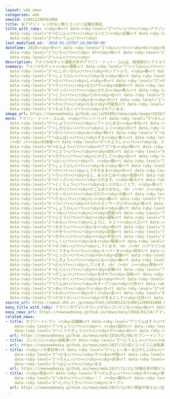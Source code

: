 ```yaml
---
layout: web_news
categories: web
newsid: k10011298581000
title: 米アマゾン レジがない無人コンビニ店舗を開店
title_with_ruby: <ruby>米<rt data-ruby-level="2">べい</rt></ruby>アマゾン レジがない<ruby>無人<rt
  data-ruby-level="4">むじん</rt></ruby>コンビニ<ruby>店舗<rt data-ruby-level="7">てんぽ</rt></ruby>を<ruby>開店<rt
  data-ruby-level="3">かいてん</rt></ruby>
last_modified_at: '2018-01-23T07:24:00+09:00'
datetime: 2018<ruby>年<rt data-ruby-level="1">ねん</rt></ruby>01<ruby>月<rt data-ruby-level="1">がつ</rt></ruby>23<ruby>日<rt
  data-ruby-level="1">にち</rt></ruby> 07<ruby>時<rt data-ruby-level="2">じ</rt></ruby>24<ruby>分<rt
  data-ruby-level="2">ふん</rt></ruby>
description: アメリカのネット通販大手のアマゾン・ドット・コムは、西海岸のシアトルで、棚から商品を取り出し外に出るだけで自動的にクレジットカードで決済される無人のコンビニをオープンし、レジがないことから小売りの在り方を大きく変える可能性があるとして注目されています。
summary: アメリカのネット<ruby>通販<rt data-ruby-level="7">つうはん</rt></ruby><ruby>大手<rt data-ruby-level="1">おおて</rt></ruby>のアマゾン・ドット・コムは、<ruby>西海岸<rt
  data-ruby-level="3">にしかいがん</rt></ruby>のシアトルで、<ruby>棚<rt data-ruby-level="7">たな</rt></ruby>から<ruby>商品<rt
  data-ruby-level="3">しょうひん</rt></ruby>を<ruby>取<rt data-ruby-level="3">と</rt></ruby>り<ruby>出<rt
  data-ruby-level="3">だ</rt></ruby>し<ruby>外<rt data-ruby-level="2">がい</rt></ruby>に<ruby>出<rt
  data-ruby-level="1">で</rt></ruby>るだけで<ruby>自動的<rt data-ruby-level="4">じどうてき</rt></ruby>にクレジットカードで<ruby>決済<rt
  data-ruby-level="6">けっさい</rt></ruby>される<ruby>無人<rt data-ruby-level="4">むじん</rt></ruby>のコンビニをオープンし、レジがないことから<ruby>小売<rt
  data-ruby-level="2">こう</rt></ruby>りの<ruby>在<rt data-ruby-level="5">あ</rt></ruby>り<ruby>方<rt
  data-ruby-level="5">かた</rt></ruby>を<ruby>大<rt data-ruby-level="1">おお</rt></ruby>きく<ruby>変<rt
  data-ruby-level="4">か</rt></ruby>える<ruby>可能性<rt data-ruby-level="5">かのうせい</rt></ruby>があるとして<ruby>注目<rt
  data-ruby-level="3">ちゅうもく</rt></ruby>されています。
image_url: https://newswebeasy.github.io/ja201801/news/web/image/2018/01/23/K10011298581_1801230710_1801230724_01_02.jpg
more: アマゾン・ドット・コムは、<ruby>ワシントン<rt data-ruby-level="3">わしんとん</rt></ruby><ruby>州<rt
  data-ruby-level="3">しゅう</rt></ruby>シアトルにある<ruby>本社<rt data-ruby-level="2">ほんしゃ</rt></ruby>の<ruby>敷地内<rt
  data-ruby-level="7">しきちない</rt></ruby>に２２<ruby>日<rt data-ruby-level="1">にち</rt></ruby>、<ruby>飲<rt
  data-ruby-level="3">の</rt></ruby>み<ruby>物<rt data-ruby-level="3">もの</rt></ruby>やサンドイッチなどを<ruby>販売<rt
  data-ruby-level="7">はんばい</rt></ruby>する<ruby>無人<rt data-ruby-level="4">むじん</rt></ruby>のコンビニをオープンしました。<br
  /><br /><ruby>利用者<rt data-ruby-level="4">りようしゃ</rt></ruby>は、スマートフォンにダウンロードした<ruby>専用<rt
  data-ruby-level="6">せんよう</rt></ruby>のアプリを<ruby>駅<rt data-ruby-level="3">えき</rt></ruby>の<ruby>自動<rt
  data-ruby-level="3">じどう</rt></ruby><ruby>改札<rt data-ruby-level="4">かいさつ</rt></ruby>のような<ruby>機械<rt
  data-ruby-level="4">きかい</rt></ruby>にかざして<ruby>店<rt data-ruby-level="2">みせ</rt></ruby>に<ruby>入<rt
  data-ruby-level="1">はい</rt></ruby>り、<ruby>棚<rt data-ruby-level="7">たな</rt></ruby>から<ruby>商品<rt
  data-ruby-level="3">しょうひん</rt></ruby>を<ruby>取<rt data-ruby-level="3">と</rt></ruby>り<ruby>出<rt
  data-ruby-level="3">だ</rt></ruby>してそのまま<ruby>外<rt data-ruby-level="2">そと</rt></ruby>に<ruby>出<rt
  data-ruby-level="1">で</rt></ruby>ると、あらかじめ<ruby>登録<rt data-ruby-level="4">とうろく</rt></ruby>されたクレジットカードで<ruby>決済<rt
  data-ruby-level="6">けっさい</rt></ruby>されます。<ruby>最大<rt data-ruby-level="4">さいだい</rt></ruby>の<ruby>特徴<rt
  data-ruby-level="7">とくちょう</rt></ruby>はレジがないことで、<ruby>買<rt data-ruby-level="3">か</rt></ruby>い<ruby>物<rt
  data-ruby-level="3">もの</rt></ruby>かごもありません。<br /><br /><ruby>天井<rt data-ruby-level="7">てんじょう</rt></ruby>に<ruby>設置<rt
  data-ruby-level="5">せっち</rt></ruby>された<ruby>大量<rt data-ruby-level="4">たいりょう</rt></ruby>のカメラや<ruby>棚<rt
  data-ruby-level="7">たな</rt></ruby>に<ruby>備<rt data-ruby-level="5">そな</rt></ruby>え<ruby>付<rt
  data-ruby-level="5">つ</rt></ruby>けられたセンサーがどの<ruby>客<rt data-ruby-level="3">きゃく</rt></ruby>がどの<ruby>商品<rt
  data-ruby-level="3">しょうひん</rt></ruby>を<ruby>選<rt data-ruby-level="4">えら</rt></ruby>んだかを<ruby>常<rt
  data-ruby-level="5">つね</rt></ruby>に<ruby>把握<rt data-ruby-level="7">はあく</rt></ruby>していて、アマゾンは「<ruby>自動<rt
  data-ruby-level="3">じどう</rt></ruby><ruby>運転<rt data-ruby-level="3">うんてん</rt></ruby>と<ruby>同<rt
  data-ruby-level="2">おな</rt></ruby>じように、ＡＩ＝<ruby>人工<rt data-ruby-level="2">じんこう</rt></ruby><ruby>知能<rt
  data-ruby-level="5">ちのう</rt></ruby>を<ruby>使<rt data-ruby-level="3">つか</rt></ruby>って<ruby>画像<rt
  data-ruby-level="5">がぞう</rt></ruby><ruby>認識<rt data-ruby-level="7">にんしき</rt></ruby>と<ruby>機械<rt
  data-ruby-level="4">きかい</rt></ruby><ruby>学習<rt data-ruby-level="3">がくしゅう</rt></ruby>の<ruby>仕組<rt
  data-ruby-level="3">しく</rt></ruby>みを<ruby>駆使<rt data-ruby-level="7">くし</rt></ruby>している」と<ruby>説明<rt
  data-ruby-level="4">せつめい</rt></ruby>しています。<br /><br />アマゾンは<ruby>去年<rt data-ruby-level="3">きょねん</rt></ruby>、<ruby>高級<rt
  data-ruby-level="3">こうきゅう</rt></ruby>スーパーを<ruby>買収<rt data-ruby-level="6">ばいしゅう</rt></ruby>するなど、<ruby>実際<rt
  data-ruby-level="5">じっさい</rt></ruby>の<ruby>店舗<rt data-ruby-level="7">てんぽ</rt></ruby>の<ruby>事業<rt
  data-ruby-level="3">じぎょう</rt></ruby>にも<ruby>乗<rt data-ruby-level="3">の</rt></ruby>り<ruby>出<rt
  data-ruby-level="3">だ</rt></ruby>しています。<br /><br /><ruby>現地<rt data-ruby-level="5">げんち</rt></ruby>のメディアによりますと、<ruby>無人<rt
  data-ruby-level="4">むじん</rt></ruby><ruby>店舗<rt data-ruby-level="7">てんぽ</rt></ruby>の<ruby>技術<rt
  data-ruby-level="5">ぎじゅつ</rt></ruby>をほかで<ruby>活用<rt data-ruby-level="2">かつよう</rt></ruby>する<ruby>計画<rt
  data-ruby-level="2">けいかく</rt></ruby>は<ruby>今<rt data-ruby-level="2">いま</rt></ruby>のところないということですが、レジのない<ruby>店舗<rt
  data-ruby-level="7">てんぽ</rt></ruby>のオープンは<ruby>小売<rt data-ruby-level="2">こう</rt></ruby>りの<ruby>在<rt
  data-ruby-level="5">あ</rt></ruby>り<ruby>方<rt data-ruby-level="5">かた</rt></ruby>を<ruby>大<rt
  data-ruby-level="1">おお</rt></ruby>きく<ruby>変<rt data-ruby-level="4">か</rt></ruby>える<ruby>可能性<rt
  data-ruby-level="5">かのうせい</rt></ruby>があるとして<ruby>注目<rt data-ruby-level="3">ちゅうもく</rt></ruby>されています。
source_url: https://www3.nhk.or.jp/news/html/20180123/k10011298581000.html
easy_title_with_ruby: アマゾンがアメリカでレジがないコンビニを<ruby>始<rt data-ruby-level="3">はじ</rt></ruby>める
easy_news_url: https://newswebeasy.github.io/news/easy/2018/01/24/アマゾンがアメリカでレジがないコンビニを始める
related_news:
- title: セブンーイレブン <ruby>店舗数<rt data-ruby-level="7">てんぽすう</rt></ruby>が２<ruby>万<rt data-ruby-level="2">まん</rt></ruby><ruby>超<rt
    data-ruby-level="7">ちょう</rt></ruby>へ <ruby>国内<rt data-ruby-level="2">こくない</rt></ruby><ruby>小売業<rt
    data-ruby-level="3">こうりぎょう</rt></ruby>で<ruby>初<rt data-ruby-level="4">はつ</rt></ruby>
  url: https://newswebeasy.github.io/news/web/2018/01/06/セブンーイレブン-店舗数が2万超へ-国内小売業で初
- title: コンビニに<ruby>自転車<rt data-ruby-level="3">じてんしゃ</rt></ruby>シェアリングやフィットネス
  url: https://newswebeasy.github.io/news/web/2017/12/02/コンビニに自転車シェアリングやフィットネス
- title: <ruby>ＪＲ東日本<rt data-ruby-level="2">じぇーあーるひがしにほん</rt></ruby>の<ruby>駅<rt data-ruby-level="3">えき</rt></ruby><ruby>ビル<rt
    data-ruby-level="3">びる</rt></ruby>で<ruby>中国<rt data-ruby-level="2">ちゅうごく</rt></ruby>の<ruby>電子<rt
    data-ruby-level="2">でんし</rt></ruby><ruby>決済<rt data-ruby-level="6">けっさい</rt></ruby><ruby>始<rt
    data-ruby-level="3">はじ</rt></ruby>まる
  url: https://newswebeasy.github.io/news/web/2017/11/21/JR東日本の駅ビルで中国の電子決済始まる
- title: <ruby>現金<rt data-ruby-level="5">げんきん</rt></ruby>が<ruby>使<rt data-ruby-level="3">つか</rt></ruby>えない<ruby>店<rt
    data-ruby-level="2">みせ</rt></ruby>！？ <ruby>都内<rt data-ruby-level="3">とない</rt></ruby>に<ruby>試験的<rt
    data-ruby-level="4">しけんてき</rt></ruby>にオープン
  url: https://newswebeasy.github.io/news/web/2017/11/07/現金が使えない店-都内に試験的にオープン
...
```

